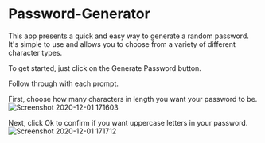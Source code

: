 # Password-Generator
This app presents a quick and easy way to generate a random password. It's simple to use and allows you to choose from a variety of different character types. 

To get started, just click on the Generate Password button.

Follow through with each prompt.

First, choose how many characters in length you want your password to be.
![Screenshot 2020-12-01 171603](https://user-images.githubusercontent.com/74565661/100804498-f8909e80-33fa-11eb-8cda-27509b7d3d9c.png)

Next, click Ok to confirm if you want uppercase letters in your password.
![Screenshot 2020-12-01 171712](https://user-images.githubusercontent.com/74565661/100805772-473f3800-33fd-11eb-8bfa-65f035109f93.png)